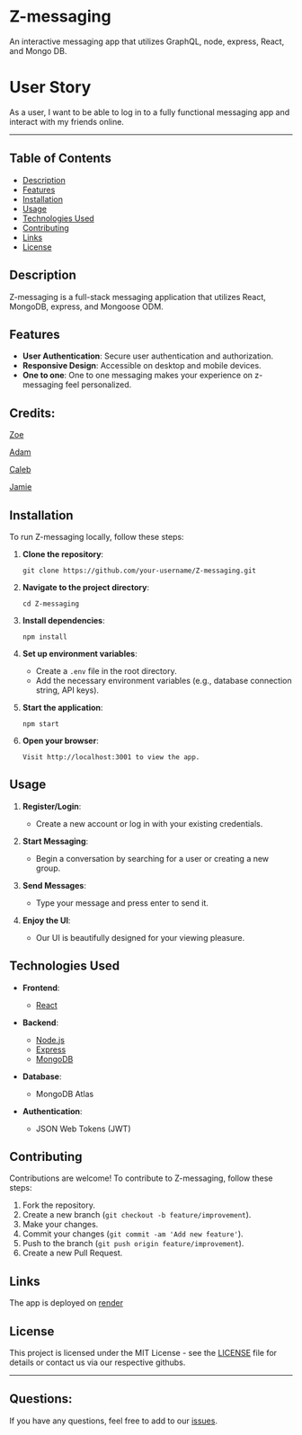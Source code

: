 # Z-messaging
An interactive messaging app that utilizes GraphQL, node, express, React, and Mongo DB.

# User Story

As a user, I want to be able to log in to a fully functional messaging app and interact with my friends online.

---

## Table of Contents

- [Description](#description)
- [Features](#features)
- [Installation](#installation)
- [Usage](#usage)
- [Technologies Used](#technologies-used)
- [Contributing](#contributing)
- [Links](#links)
- [License](#license)

## Description

Z-messaging is a full-stack messaging application that utilizes React, MongoDB, express, and Mongoose ODM.

## Features

- **User Authentication**: Secure user authentication and authorization.
- **Responsive Design**: Accessible on desktop and mobile devices.
- **One to one**: One to one messaging makes your experience on z-messaging feel personalized.

## Credits:

[Zoe](https://github.com/zoellaphine)

[Adam](https://github.com/Simplyareed)

[Caleb](https://github.com/Hammerc124)

[Jamie](https://github.com/JamieThompson101)

## Installation

To run Z-messaging locally, follow these steps:

1. **Clone the repository**:
   ```
   git clone https://github.com/your-username/Z-messaging.git
   ```

2. **Navigate to the project directory**:
   ```
   cd Z-messaging
   ```

3. **Install dependencies**:
   ```
   npm install
   ```

4. **Set up environment variables**:
   - Create a `.env` file in the root directory.
   - Add the necessary environment variables (e.g., database connection string, API keys).

5. **Start the application**:
   ```
   npm start
   ```

6. **Open your browser**:
   ```
   Visit http://localhost:3001 to view the app.
   ```

## Usage

1. **Register/Login**:
   - Create a new account or log in with your existing credentials.

2. **Start Messaging**:
   - Begin a conversation by searching for a user or creating a new group.

3. **Send Messages**:
   - Type your message and press enter to send it.

4. **Enjoy the UI**:
   - Our UI is beautifully designed for your viewing pleasure.

## Technologies Used

- **Frontend**:
  - [React](https://reactjs.org/)
- **Backend**:
  - [Node.js](https://nodejs.org/)
  - [Express](https://expressjs.com/)
  - [MongoDB](https://www.mongodb.com/)

- **Database**:
  - MongoDB Atlas

- **Authentication**:
  - JSON Web Tokens (JWT)

## Contributing

Contributions are welcome! To contribute to Z-messaging, follow these steps:

1. Fork the repository.
2. Create a new branch (`git checkout -b feature/improvement`).
3. Make your changes.
4. Commit your changes (`git commit -am 'Add new feature'`).
5. Push to the branch (`git push origin feature/improvement`).
6. Create a new Pull Request.

## Links

The app is deployed on [render](https://z-messaging.onrender.com/)

## License

This project is licensed under the MIT License - see the [LICENSE](LICENSE) file for details or contact us via our respective githubs.

---

## Questions:

If you have any questions, feel free to add to our [issues](#issues).
